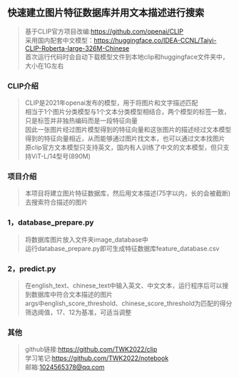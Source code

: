 ## 快速建立图片特征数据库并用文本描述进行搜索
>基于CLIP官方项目改编:https://github.com/openai/CLIP  
>采用国内配套中文模型：https://huggingface.co/IDEA-CCNL/Taiyi-CLIP-Roberta-large-326M-Chinese  
>首次运行代码时会自动下载模型文件到本地clip和huggingface文件夹中，大小在1G左右  
### CLIP介绍
>CLIP是2021年openai发布的模型，用于将图片和文字描述匹配  
>相当于1个图片分类模型与1个文本分类模型相结合，两个模型的标签一致，只是标签并非独热编码而是一段特征向量  
>因此一张图片经过图片模型得到的特征向量和这张图片的描述经过文本模型得到的特征向量相近，从而能够通过图片找文本，也可以通过文本找图片  
>原clip官方文本模型只支持英文，国内有人训练了中文的文本模型，但只支持ViT-L/14型号(890M)  
### 项目介绍
>本项目将建立图片特征数据库，然后用文本描述(75字以内，长的会被截断)去搜索符合描述的图片  
### 1，database_prepare.py
>将数据库图片放入文件夹image_database中  
>运行database_prepare.py即可生成特征数据库feature_database.csv  
### 2，predict.py
>在english_text、chinese_text中输入英文、中文文本，运行程序后可以搜到数据库中符合文本描述的图片  
>args中english_score_threshold、chinese_score_threshold为匹配的得分筛选阈值，17、12为基准，可适当调整  
### 其他
>github链接:https://github.com/TWK2022/clip  
>学习笔记:https://github.com/TWK2022/notebook  
>邮箱:1024565378@qq.com  